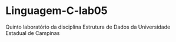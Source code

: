 # Linguagem-C-lab05
Quinto laboratório da disciplina Estrutura de Dados da Universidade Estadual de Campinas
